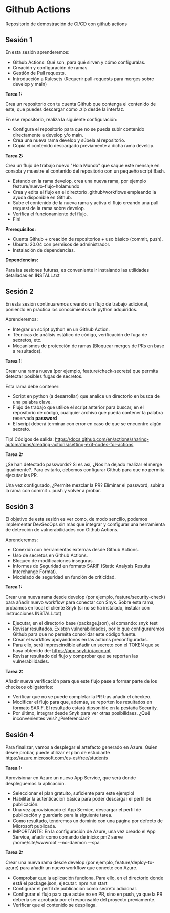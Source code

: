# Github Actions

Repositorio de demostración de CI/CD con github actions

## Sesión 1

En esta sesión aprenderemos:
  - Github Actions: Qué son, para qué sirven y cómo configuralas.
  - Creación y configuración de ramas.
  - Gestión de Pull requests.
  - Introducción a Rulesets (Requerir pull-requests para merges sobre develop y main)

**Tarea 1:**

Crea un repositorio con tu cuenta Github que contenga el contenido de este, que puedes descargar como .zip desde la interfaz.

En ese repositorio, realiza la siguiente configuración:

 - Configura el repositorio para que no se pueda subir contenido directamente a develop y/o main.
 - Crea una nueva rama develop y súbela al repositorio.
 - Copia el contenido descargado previamente a dicha rama develop.

**Tarea 2:**

Crea un flujo de trabajo nuevo "Hola Mundo" que saque este mensaje en consola y muestre el contenido del repositorio con un pequeño script Bash.

 - Estando en la rama develop, crea una nueva rama, por ejemplo feature/nuevo-flujo-holamundo
 - Crea y edita el flujo en el directorio .github/workflows empleando la ayuda disponible en Github.
 - Sube el contenido de la nueva rama y activa el flujo creando una pull request de la rama sobre develop.
 - Verifica el funcionamiento del flujo.
 - Fin!

**Prerequisitos:**

  - Cuenta Github + creación de repositorios + uso básico (commit, push).
  - Ubuntu 20.04 con permisos de administrador.
  - Instalación de dependencias.

**Dependencias:**

Para las sesiones futuras, es conveniente ir instalando las utilidades detalladas en INSTALL.txt  

## Sesión 2

En esta sesión continuaremos creando un flujo de trabajo adicional, poniendo en práctica los conocimientos de python adquiridos.

Aprenderemos:
  - Integrar un script python en un Github Action.
  - Técnicas de análisis estático de código, verificación de fuga de secretos, etc.
  - Mecanismos de protección de ramas (Bloquear merges de PRs en base a resultados).

**Tarea 1:**

Crear una rama nueva (por ejemplo, feature/check-secrets) que permita detectar posibles fugas de secretos. 

Esta rama debe contener:
  - Script en python (a desarrollar) que analice un directorio en busca de una palabra clave.
  - Flujo de trabajo que utilice el script anterior para buscar, en el repositorio de código, cualquier archivo que pueda contener la palabra reservada **password** 
  - El script deberá terminar con error en caso de que se encuentre algún secreto.

Tip! Códigos de salida: https://docs.github.com/en/actions/sharing-automations/creating-actions/setting-exit-codes-for-actions

**Tarea 2:**

¿Se han detectado passwords? Si es así, ¿Nos ha dejado realizar el merge igualmente?. Para evitarlo, debemos configurar Github para que no permita ejecutar las PR.

Una vez configurado, ¿Permite mezclar la PR? Eliminar el password, subir a la rama con commit + push y volver a probar.

## Sesión 3

El objetivo de esta sesión es ver como, de modo sencillo, podemos implementar DevSecOps sin más que integrar y configurar una herramienta de detección de vulnerabilidades con Github Actions.

Aprenderemos:

  - Conexión con herramientas externas desde Github Actions.
  - Uso de secretos en Github Actions.
  - Bloqueo de modificaciones inseguras.
  - Informes de Seguridad en formato SARIF (Static Analysis Results Interchange Format).
  - Modelado de seguridad en función de criticidad.

**Tarea 1:**

Crear una nueva rama desde develop (por ejemplo, feature/security-check) para añadir nuevo workflow para conectar con Snyk. Sobre esta rama, probamos en local el cliente Snyk (si no se ha instalado, instalar con instrucciones INSTALL.txt)

  - Ejecutar, en el directorio base (package.json), el comando: snyk test
  - Revisar resultados. Existen vulnerabilidades, por lo que configuraremos Github para que no permita consolidar este código fuente.
  - Crear el workflow apoyándonos en las actions preconfiguradas.
  - Para ello, será imprescindible añadir un secreto con el TOKEN que se haya obtenido de: https://app.snyk.io/account
  - Revisar resultado del flujo y comprobar que se reportan las vulnerabilidades.

**Tarea 2:**

Añadir nueva verificación para que este flujo pase a formar parte de los checkeos obligatorios:

  - Verificar que no se puede completar la PR tras añadir el checkeo.
  - Modificar el flujo para que, además, se reporten los resultados en formato SARIF. El resultado estará dipsonible en la pestaña Security.
  - Por último, integrar desde Snyk para ver otras posibilidaes. ¿Qué inconvenientes veis? ¿Preferencias?

## Sesión 4

Para finalizar, vamos a desplegar el artefacto generado en Azure. Quien desee probar, puede utilizar el plan de estudiante https://azure.microsoft.com/es-es/free/students 

**Tarea 1:**

Aprovisionar en Azure un nuevo App Service, que será donde despleguemos la aplicación.

  - Seleccionar el plan gratuito, suficiente para este ejemplol
  - Habilitar la autenticación básica para poder descargar el perfil de publicación.
  - Una vez aprovisionado el App Service, descargar el perfil de publicación y guardarlo para la siguiente tarea.
  - Como resultado, tendremos un dominio con una página por defecto de Microsoft publicada.
  - IMPORTANTE: En la configuración de Azure, una vez creado el App Service, añadir como comando de inicio: pm2 serve /home/site/wwwroot --no-daemon --spa

**Tarea 2:**

Crear una nueva rama desde develop (por ejemplo, feature/deploy-to-azure) para añadir un nuevo workflow que conecte con Azure. 

  - Comprobar que la aplicación funciona. Para ello, en el directorio donde está el package.json, ejecutar: npm run start
  - Configurar el perfil de publicación como secreto adicional.
  - Configurar el flujo para que actúe no en PR, sino en push, ya que la PR debería ser aprobada por el responsable del proyecto previamente. 
  - Verificar que el contenido se despliega.
